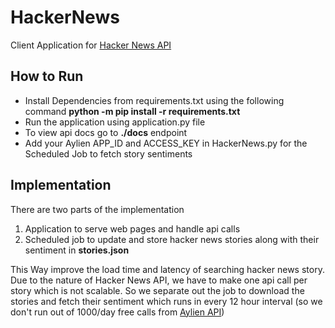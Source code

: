 # HackerNews
Client Application for [Hacker News API](https://hackernews.api-docs.io/)

## How to Run
- Install Dependencies from requirements.txt using the following command **python -m pip install -r requirements.txt**
- Run the application using application.py file
- To view api docs go to **./docs** endpoint
- Add your Aylien APP_ID and ACCESS_KEY in HackerNews.py for the Scheduled Job to fetch story sentiments


## Implementation

There are two parts of the implementation
1. Application to serve web pages and handle api calls
2. Scheduled job to update and store hacker news stories along with their sentiment in **stories.json**

This Way improve the load time and latency of searching hacker news story.<br>
Due to the nature of Hacker News API, we have to make one api call per story which is not scalable. So we separate out the job to download the stories and fetch their sentiment which runs in every 12 hour interval (so we don't run out of 1000/day free calls from [Aylien API](https://docs.aylien.com/textapi/endpoints/#api-endpoints))
